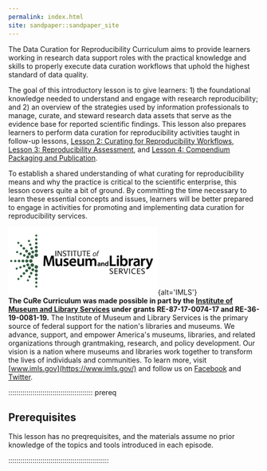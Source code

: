 ```yaml
---
permalink: index.html
site: sandpaper::sandpaper_site
---
```


The Data Curation for Reproducibility Curriculum aims to provide learners working in research data support roles with the practical knowledge and skills to properly execute data curation workflows that uphold the highest standard of data quality.

The goal of this introductory lesson is to give learners: 1) the foundational knowledge needed to understand and engage with research reproducibility; and 2) an overview of the strategies used by information professionals to manage, curate, and steward research data assets that serve as the evidence base for reported scientific findings. This lesson also prepares learners to perform data curation for reproducibility activities taught in follow-up lessons, [Lesson 2: Curating for Reproducibility Workflows](https://curating4reproducibility.org/cure-carpentry-02-workflows/index.html), [Lesson 3: Reproducibility Assessment](https://curating4reproducibility.org/cure-carpentry-03-assessing/index.html), and [Lesson 4: Compendium Packaging and Publication](https://curating4reproducibility.org/cure-carpentry-04-packaging/index.html).

To establish a shared understanding of what curating for reproducibility means and why the practice is critical to the scientific enterprise, this lesson covers quite a bit of ground. By committing the time necessary to learn these essential concepts and issues, learners will be better prepared to engage in activities for promoting and implementing data curation for reproducibility services.

![](episodes/fig/imls.jpg "IMLS logo"){alt='IMLS'}  
**The CuRe Curriculum was made possible in part by the [Institute of Museum and Library Services](https://www.imls.gov/) under grants RE-87-17-0074-17 and RE-36-19-0081-19.** The Institute of Museum and Library Services is the primary source of federal support for the nation's libraries and museums. We advance, support, and empower America's museums, libraries, and related organizations through grantmaking, research, and policy development. Our vision is a nation where museums and libraries work together to transform the lives of individuals and communities. To learn more, visit [www.imls.gov](https://www.imls.gov/) and follow us on [Facebook](https://www.facebook.com/USIMLS) and [Twitter](https://www.twitter.com/us_imls).

::::::::::::::::::::::::::::::::::::::::::  prereq

## Prerequisites

This lesson has no preqrequisites, and the materials assume no prior knowledge of the topics and tools introduced in each episode.

::::::::::::::::::::::::::::::::::::::::::::::::::




